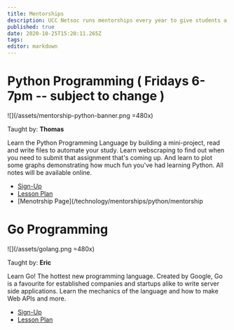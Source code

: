 ```yaml
---
title: Mentorships
description: UCC Netsoc runs mentorships every year to give students a sample of technology they don't get to learn in college
published: true
date: 2020-10-25T15:20:11.265Z
tags: 
editor: markdown
---
```



# Python Programming ( Fridays 6-7pm -- subject to change )

![](/assets/mentorship-python-banner.png =480x)

Taught by: __Thomas__

Learn the Python Programming Language by building a mini-project, read and write files to automate your study.
Learn webscraping to find out when you need to submit that assignment that's coming up. And learn to plot some graphs demonstrating how much fun you've had learning Python.
All notes will be available online.

- [Sign-Up](https://forms.gle/e3T9Ewtn6saX4TY18)
- [Lesson Plan](/technology/mentorships/python/lesson-plan)
- [Menotrship Page](/technology/mentorships/python/mentorship

# Go Programming

![](/assets/golang.png =480x)

Taught by: __Eric__

Learn Go! The hottest new programming language. Created by Google, Go is a favourite for established companies and startups alike to write server side applications.
Learn the mechanics of the language and how to make Web APIs and more.

- [Sign-Up](http://forms.google.com/)
- [Lesson Plan](/technology/mentorships/golang)
